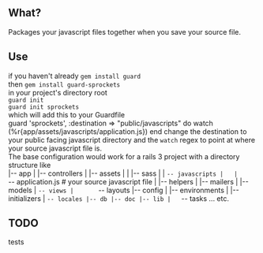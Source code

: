## What?
Packages your javascript files together when you save your source file.

## Use
if you haven't already `gem install guard`  
then `gem install guard-sprockets`  
in your project's directory root  
`guard init`  
`guard init sprockets`  
which will add this to your Guardfile  
    guard 'sprockets', :destination => "public/javascripts" do
      watch (%r{app/assets/javascripts/application.js})
    end
change the destination to your public facing javascript directory and the `watch` regex to point at where your source javascript file is.  
The base configuration would work for a rails 3 project with a directory structure like  
    |-- app
    |   |-- controllers
    |   |-- assets
    |   |   |-- sass
    |   |   `-- javascripts
    |   |       `-- application.js # your source javascript file 
    |   |-- helpers
    |   |-- mailers
    |   |-- models
    |   `-- views
    |       `-- layouts
    |-- config
    |   |-- environments
    |   |-- initializers
    |   `-- locales
    |-- db
    |-- doc
    |-- lib
    |   `-- tasks
    ... etc.

## TODO
tests